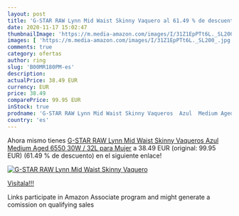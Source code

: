 ```yaml
---
layout: post
title: 'G-STAR RAW Lynn Mid Waist Skinny Vaquero al 61.49 % de descuento'
date: 2020-11-17 15:02:47
thumbnailImage: 'https://m.media-amazon.com/images/I/31Z1EpPTt6L._SL200_.jpg'
images: [ 'https://m.media-amazon.com/images/I/31Z1EpPTt6L._SL200_.jpg' ]
comments: true
category: ofertas
author: ring
slug: 'B00MR180PM-es'
description:
actualPrice: 38.49 EUR
currency: EUR
price: 38.49
comparePrice: 99.95 EUR
inStock: true
prodname: 'G-STAR RAW Lynn Mid Waist Skinny Vaqueros  Azul  Medium Aged 6550   30W / 32L para Mujer'
country: 'es'
---
```


Ahora mismo tienes [G-STAR RAW Lynn Mid Waist Skinny Vaqueros  Azul  Medium Aged 6550   30W / 32L para Mujer](https://www.amazon.es/dp/B00MR180PM/?tag=tolees-21) a 38.49 EUR (original: 99.95 EUR) (61.49 %  de descuento) en el siguiente enlace!

[![G-STAR RAW Lynn Mid Waist Skinny Vaquero](https://m.media-amazon.com/images/I/31Z1EpPTt6L._SL200_.jpg)](https://www.amazon.es/dp/B00MR180PM/?tag=tolees-21)

[Visítala!!!](https://www.amazon.es/dp/B00MR180PM/?tag=tolees-21)

Links participate in Amazon Associate program and might generate a comission on qualifying sales
